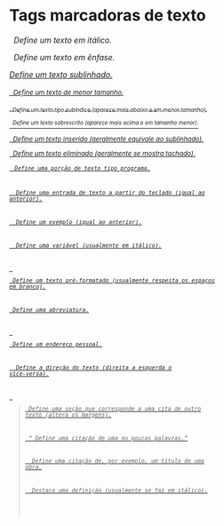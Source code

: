 
# Tags marcadoras de texto

 <i> Define um texto em itálico.
 
 <em> Define um texto em ênfase.
 
 <u> Define um texto sublinhado.
 
 <small> Define um texto de menor tamanho.
 
 <sub> Define um texto tipo subíndice (aparece mais abaixo e em menor tamanho).
 
 <sup> Define um texto sobrescrito (aparece mais acima e em tamanho menor).
 
 <ins> Define um texto inserido (geralmente equivale ao sublinhado).
 
 <do> Define um texto eliminado (geralmente se mostra tachado).
 
 <code> Define uma porção de texto tipo programa.
 
 <kbd> Define uma entrada de texto a partir do teclado (igual ao anterior).
 
 <samp> Define um exemplo (igual ao anterior).
 
 <var> Define uma variável (usualmente em itálico).
 
 <pre> Define um texto pré-formatado (usualmente respeita os espaços em branco).
 
 <abbr> Define uma abreviatura.

 <address> Define um endereço pessoal.
 
 <bdo> Define a direção do texto (direita a esquerda o vice-versa).
 
 <blockquote> Define uma seção que corresponde a uma cita de outro texto (altera os margens).
 
 <q> Define uma citação de uma ou poucas palavras.
 
 <cite> Define uma citação de, por exemplo, um título de uma obra.
 
 <dfn> Destaca uma definição (usualmente se faz em itálico).
